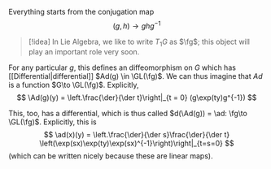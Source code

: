 Everything starts from the conjugation map
$$(g,h) \to ghg^{-1}$$

> [!idea]
> In Lie Algebra, we like to write $T_1G$ as $\fg$; this object will play an important role very soon.

For any particular $g$, this defines an diffeomorphism on $G$ which has [[Differential|differential]] $Ad(g) \in \GL(\fg)$. We can thus imagine that $Ad$ is a function $G\to \GL(\fg)$. Explicitly,
$$
	\Ad(g)(y) = \left.\frac{\der}{\der t}\right|_{t = 0} (g\exp(ty)g^{-1})
$$

This, too, has a differential, which is thus called $d(\Ad(g)) = \ad: \fg\to \GL(\fg)$. Explicitly, this is
$$
\ad(x)(y) = \left.\frac{\der}{\der s}\frac{\der}{\der t} \left(\exp(sx)\exp(ty)\exp(sx)^{-1}\right)\right|_{t=s=0}
$$
(which can be written nicely because these are linear maps).